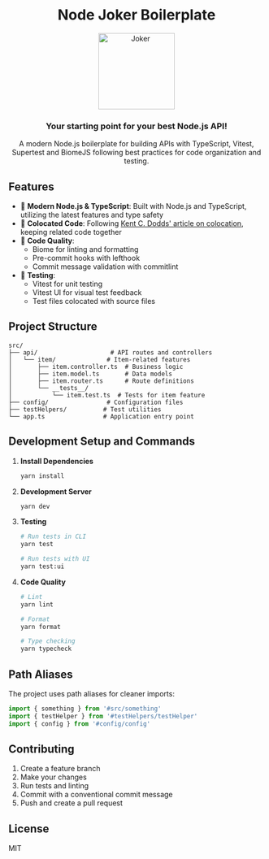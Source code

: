 <h1 align="center">Node Joker Boilerplate</h1>

<div align="center">
<img src="https://i.pinimg.com/736x/b9/0c/ac/b90cacaeaa59c2a6d82a4bf6d57b7ff7.jpg" alt="Joker" width="150" align="center" />

<h3>Your starting point for your best Node.js API!</h3>

A modern Node.js boilerplate for building APIs with TypeScript, Vitest, Supertest and BiomeJS following best practices for code organization and testing.
</div>



## Features

- 🚀 **Modern Node.js & TypeScript**: Built with Node.js and TypeScript, utilizing the latest features and type safety
- 🧩 **Colocated Code**: Following [Kent C. Dodds' article on colocation](https://kentcdodds.com/blog/colocation), keeping related code together
- 🧹 **Code Quality**: 
  - Biome for linting and formatting
  - Pre-commit hooks with lefthook
  - Commit message validation with commitlint
- 🧪 **Testing**: 
  - Vitest for unit testing
  - Vitest UI for visual test feedback
  - Test files colocated with source files

## Project Structure

```
src/
├── api/                    # API routes and controllers
│   └── item/              # Item-related features
│       ├── item.controller.ts  # Business logic
│       ├── item.model.ts       # Data models
│       ├── item.router.ts      # Route definitions
│       └── __tests__/
│           └── item.test.ts  # Tests for item feature
├── config/                # Configuration files
├── testHelpers/          # Test utilities
└── app.ts                # Application entry point
```

## Development Setup and Commands

1. **Install Dependencies**
   ```bash
   yarn install
   ```

2. **Development Server**
   ```bash
   yarn dev
   ```

3. **Testing**
   ```bash
   # Run tests in CLI
   yarn test
   
   # Run tests with UI
   yarn test:ui
   ```

4. **Code Quality**
   ```bash
   # Lint
   yarn lint
   
   # Format
   yarn format
   
   # Type checking
   yarn typecheck
   ```

## Path Aliases

The project uses path aliases for cleaner imports:

```typescript
import { something } from '#src/something'
import { testHelper } from '#testHelpers/testHelper'
import { config } from '#config/config'
```

## Contributing

1. Create a feature branch
2. Make your changes
3. Run tests and linting
4. Commit with a conventional commit message
5. Push and create a pull request

## License

MIT 